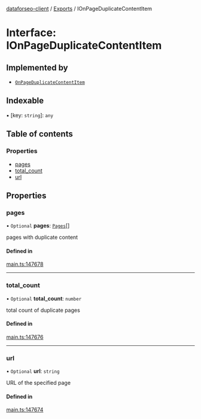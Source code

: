 [dataforseo-client](../README.md) / [Exports](../modules.md) / IOnPageDuplicateContentItem

# Interface: IOnPageDuplicateContentItem

## Implemented by

- [`OnPageDuplicateContentItem`](../classes/OnPageDuplicateContentItem.md)

## Indexable

▪ [key: `string`]: `any`

## Table of contents

### Properties

- [pages](IOnPageDuplicateContentItem.md#pages)
- [total\_count](IOnPageDuplicateContentItem.md#total_count)
- [url](IOnPageDuplicateContentItem.md#url)

## Properties

### pages

• `Optional` **pages**: [`Pages`](../classes/Pages.md)[]

pages with duplicate content

#### Defined in

[main.ts:147678](https://github.com/dataforseo/TypeScriptClient/blob/7ca1aa4/main.ts#L147678)

___

### total\_count

• `Optional` **total\_count**: `number`

total count of duplicate pages

#### Defined in

[main.ts:147676](https://github.com/dataforseo/TypeScriptClient/blob/7ca1aa4/main.ts#L147676)

___

### url

• `Optional` **url**: `string`

URL of the specified page

#### Defined in

[main.ts:147674](https://github.com/dataforseo/TypeScriptClient/blob/7ca1aa4/main.ts#L147674)
